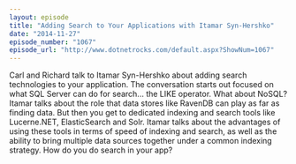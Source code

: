 ```yaml
---
layout: episode
title: "Adding Search to Your Applications with Itamar Syn-Hershko"
date: "2014-11-27"
episode_number: "1067"
episode_url: "http://www.dotnetrocks.com/default.aspx?ShowNum=1067"
---
```


Carl and Richard talk to Itamar Syn-Hershko about adding search technologies to your application. The conversation starts out focused on what SQL Server can do for search... the LIKE operator. What about NoSQL? Itamar talks about the role that data stores like RavenDB can play as far as finding data. But then you get to dedicated indexing and search tools like Lucerne.NET, ElasticSearch and Solr. Itamar talks about the advantages of using these tools in terms of speed of indexing and search, as well as the ability to bring multiple data sources together under a common indexing strategy. How do you do search in your app?
